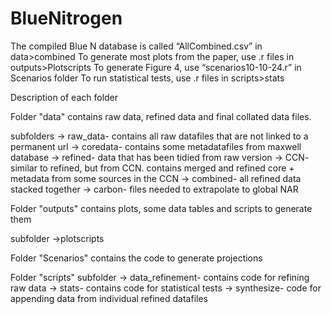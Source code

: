 # BlueNitrogen

The compiled Blue N database is called “AllCombined.csv” in data>combined
To generate most plots from the paper, use .r files in outputs>Plotscripts
To generate Figure 4, use “scenarios10-10-24.r” in Scenarios folder
To run statistical tests, use .r files in scripts>stats

Description of each folder

Folder "data" contains raw data, refined data and final collated data files. 

subfolders
-> raw_data- contains all raw datafiles that are not linked to a permanent url
-> coredata- contains some metadatafiles from maxwell database
-> refined- data that has been tidied from raw version
-> CCN- similar to refined, but from CCN. contains merged and refined core + metadata from some sources in the CCN
-> combined- all refined data stacked together
-> carbon- files needed to extrapolate to global NAR


Folder "outputs" contains plots, some data tables and scripts to generate them 

subfolder
->plotscripts

Folder "Scenarios" contains the code to generate projections 



Folder "scripts"
subfolder
  -> data_refinement- contains code for refining raw data
  -> stats- contains code for statistical tests
  -> synthesize- code for appending data from individual refined datafiles
